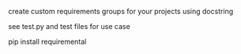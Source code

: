 create custom requirements groups for your projects using docstring

see test.py and test files for use case

pip install requiremental